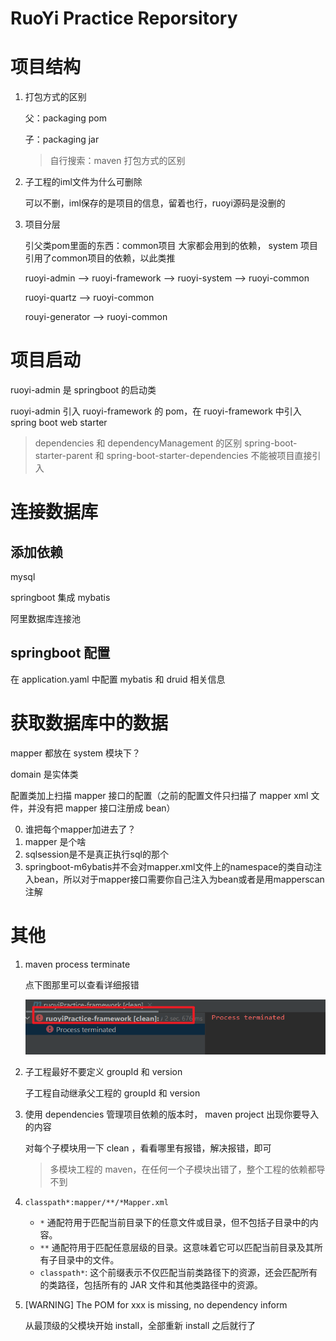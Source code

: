 # RuoYi Practice Reporsitory

# 项目结构

1. 打包方式的区别

    父：packaging pom

    子：packaging jar

    > 自行搜索：maven 打包方式的区别

2. 子工程的iml文件为什么可删除

    可以不删，iml保存的是项目的信息，留着也行，ruoyi源码是没删的

3. 项目分层

    引父类pom里面的东西：common项目 大家都会用到的依赖， system 项目引用了common项目的依赖，以此类推

    ruoyi-admin --> ruoyi-framework --> ruoyi-system --> ruoyi-common

    ruoyi-quartz --> ruoyi-common

    rouyi-generator --> ruoyi-common

# 项目启动

ruoyi-admin 是 springboot 的启动类

ruoyi-admin 引入 ruoyi-framework 的 pom，在 ruoyi-framework 中引入 spring boot web starter

> dependencies 和 dependencyManagement 的区别
> spring-boot-starter-parent 和 spring-boot-starter-dependencies 不能被项目直接引入

# 连接数据库

## 添加依赖

mysql

springboot 集成 mybatis

阿里数据库连接池

## springboot 配置 

在 application.yaml 中配置 mybatis 和 druid 相关信息

# 获取数据库中的数据

mapper 都放在 system 模块下？

domain 是实体类

配置类加上扫描 mapper 接口的配置（之前的配置文件只扫描了 mapper xml 文件，并没有把 mapper 接口注册成 bean）

0. 谁把每个mapper加进去了？
1. mapper 是个啥
2. sqlsession是不是真正执行sql的那个
3. springboot-m6ybatis并不会对mapper.xml文件上的namespace的类自动注入bean，所以对于mapper接口需要你自己注入为bean或者是用mapperscan注解

# 其他

1. maven process terminate

    点下图那里可以查看详细报错

    ![alt text](image/image.png)

2. 子工程最好不要定义 groupId 和 version

    子工程自动继承父工程的 groupId 和 version

3. 使用 dependencies 管理项目依赖的版本时， maven project 出现你要导入的内容

    对每个子模块用一下 clean ，看看哪里有报错，解决报错，即可

    > 多模块工程的 maven，在任何一个子模块出错了，整个工程的依赖都导不到

4. `classpath*:mapper/**/*Mapper.xml`

    - `*` 通配符用于匹配当前目录下的任意文件或目录，但不包括子目录中的内容。
    - `**` 通配符用于匹配任意层级的目录。这意味着它可以匹配当前目录及其所有子目录中的文件。
    - `classpath*`: 这个前缀表示不仅匹配当前类路径下的资源，还会匹配所有的类路径，包括所有的 JAR 文件和其他类路径中的资源。

5. [WARNING] The POM for xxx is missing, no dependency inform

    从最顶级的父模块开始 install，全部重新 install 之后就行了